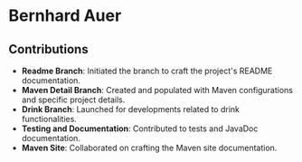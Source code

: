 # Bernhard Auer

## Contributions

- **Readme Branch**: Initiated the branch to craft the project's README documentation.
- **Maven Detail Branch**: Created and populated with Maven configurations and specific project details.
- **Drink Branch**: Launched for developments related to drink functionalities.
- **Testing and Documentation**: Contributed to tests and JavaDoc documentation.
- **Maven Site**: Collaborated on crafting the Maven site documentation.
